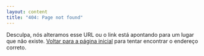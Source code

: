 ```yaml
---
layout: content
title: "404: Page not found"
---
```


Desculpa, nós alteramos esse URL ou o link está apontando para um lugar que não existe. <a href="{{ site.baseurl }}/">Voltar para a página inicial</a> para tentar encontrar o endereço correto.

